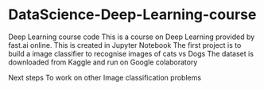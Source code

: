 # DataScience-Deep-Learning-course
Deep Learning course code
This is a course on Deep Learning provided by fast.ai online. This is created in Jupyter Notebook
The first project is to build a image classifier to recognise images of cats vs Dogs
The dataset is downloaded from Kaggle and run on Google colaboratory

Next steps
To work on other Image classification problems
